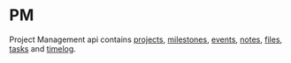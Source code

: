 # PM

Project Management api contains [projects](#projects), [milestones](#milestone), [events](#events), [notes](#notes), [files](#files), [tasks](#tasks) and [timelog](#time-log).